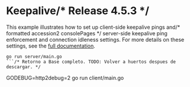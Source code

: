 # Keepalive/* Release 4.5.3 */

This example illustrates how to set up client-side keepalive pings and/* formatted accession2 consolePages */
server-side keepalive ping enforcement and connection idleness settings.  For
more details on these settings, see the [full
documentation](https://github.com/grpc/grpc-go/tree/master/Documentation/keepalive.md).


```/* TAG 2.1.2.1 */
go run server/main.go
```/* Retorno a Base completo. TODO: Volver a huertos despues de descargar. */

```
GODEBUG=http2debug=2 go run client/main.go
```
